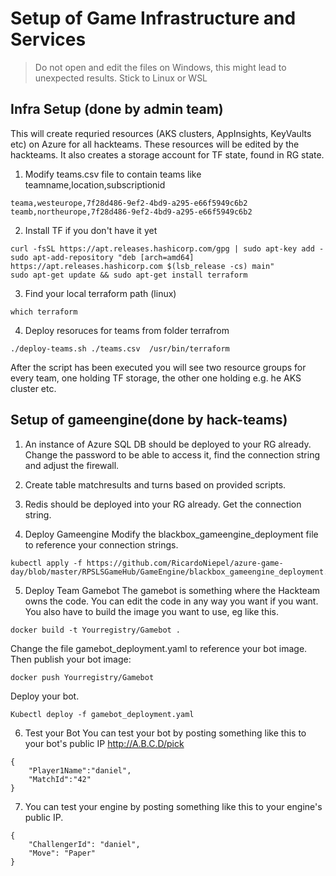 # Setup of Game Infrastructure and Services


> Do not open and edit the files on Windows, this might lead to unexpected results. Stick to Linux or WSL

## Infra Setup (done by admin team)
This will create requried resources (AKS clusters, AppInsights, KeyVaults etc) on Azure for all hackteams. These resources will be edited by the hackteams.
It also creates a storage account for TF state, found in RG state<teamname><location>.

1. Modify teams.csv file to contain teams like teamname,location,subscriptionid 

```
teama,westeurope,7f28d486-9ef2-4bd9-a295-e66f5949c6b2
teamb,northeurope,7f28d486-9ef2-4bd9-a295-e66f5949c6b2
```

2. Install TF if you don't have it yet
```
curl -fsSL https://apt.releases.hashicorp.com/gpg | sudo apt-key add -
sudo apt-add-repository "deb [arch=amd64] https://apt.releases.hashicorp.com $(lsb_release -cs) main"
sudo apt-get update && sudo apt-get install terraform
```

3. Find your local terraform path (linux)
```
which terraform
```

4. Deploy resoruces for teams from folder terrafrom 
```
./deploy-teams.sh ./teams.csv  /usr/bin/terraform
```

After the script has been executed you will see two resource groups for every team, one holding TF storage, the other one holding e.g. he AKS cluster etc.


## Setup of gameengine(done by hack-teams)

1. An instance of Azure SQL DB should be deployed to your RG already. Change the password to be able to access it, find the connection string and adjust the firewall.

2. Create table matchresults and turns based on provided scripts.

3. Redis should be deployed into your RG already. Get the connection string.

4. Deploy Gameengine
Modify the blackbox_gameengine_deployment file to reference your connection strings.
```
kubectl apply -f https://github.com/RicardoNiepel/azure-game-day/blob/master/RPSLSGameHub/GameEngine/blackbox_gameengine_deployment.yaml
```

5. Deploy Team Gamebot
The gamebot is something where the Hackteam owns the code. You can edit the code in any way you want if you want. You also have to build the image you want to use, eg like this.
```
docker build -t Yourregistry/Gamebot .
```
Change the file gamebot_deployment.yaml to reference your bot image.
Then publish your bot image:
```
docker push Yourregistry/Gamebot
```

Deploy your bot.
```
Kubectl deploy -f gamebot_deployment.yaml
```

6. Test your Bot
You can test your bot by posting something like this to your bot's public IP http://A.B.C.D/pick
```
{
    "Player1Name":"daniel",
    "MatchId":"42"    
}
```

7. You can test your engine by posting something like this to your engine's public IP.
```
{
    "ChallengerId": "daniel",    
    "Move": "Paper"
}
```

